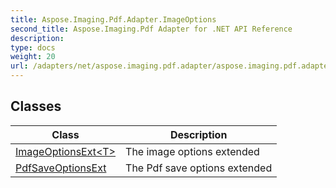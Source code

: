 ```yaml
---
title: Aspose.Imaging.Pdf.Adapter.ImageOptions
second_title: Aspose.Imaging.Pdf Adapter for .NET API Reference
description: 
type: docs
weight: 20
url: /adapters/net/aspose.imaging.pdf.adapter/aspose.imaging.pdf.adapter.imageoptions/
---
```



## Classes

| Class | Description |
| --- | --- |
| [ImageOptionsExt&lt;T&gt;](./imageoptionsext-1/) | The image options extended |
| [PdfSaveOptionsExt](./pdfsaveoptionsext/) | The Pdf save options extended |


